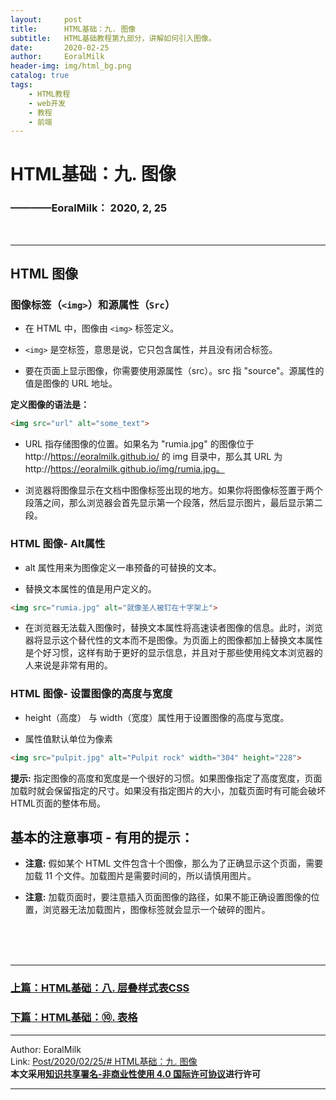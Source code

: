 ```yaml
---
layout:     post                    
title:      HTML基础：九. 图像     
subtitle:   HTML基础教程第九部分，讲解如何引入图像。
date:       2020-02-25           
author:     EoralMilk             
header-img: img/html_bg.png    
catalog: true                    
tags:        
    - HTML教程
    - web开发
    - 教程
    - 前端
---
```



# HTML基础：九. 图像
### ————EoralMilk： 2020, 2, 25
<br/>  

---

## HTML 图像
### 图像标签（`<img>`）和源属性（`Src`）

- 在 HTML 中，图像由 `<img>` 标签定义。

- `<img>` 是空标签，意思是说，它只包含属性，并且没有闭合标签。

- 要在页面上显示图像，你需要使用源属性（src）。src 指 "source"。源属性的值是图像的 URL 地址。

**定义图像的语法是：**

```html
<img src="url" alt="some_text">
```

- URL 指存储图像的位置。如果名为 "rumia.jpg" 的图像位于 http://https://eoralmilk.github.io/ 的 img 目录中，那么其 URL 为 http://https://eoralmilk.github.io/img/rumia.jpg。

- 浏览器将图像显示在文档中图像标签出现的地方。如果你将图像标签置于两个段落之间，那么浏览器会首先显示第一个段落，然后显示图片，最后显示第二段。

### HTML 图像- Alt属性

- alt 属性用来为图像定义一串预备的可替换的文本。

- 替换文本属性的值是用户定义的。

```html
<img src="rumia.jpg" alt="就像圣人被钉在十字架上">
```

- 在浏览器无法载入图像时，替换文本属性将高速读者图像的信息。此时，浏览器将显示这个替代性的文本而不是图像。为页面上的图像都加上替换文本属性是个好习惯，这样有助于更好的显示信息，并且对于那些使用纯文本浏览器的人来说是非常有用的。

### HTML 图像- 设置图像的高度与宽度

- height（高度） 与 width（宽度）属性用于设置图像的高度与宽度。

- 属性值默认单位为像素

```html
<img src="pulpit.jpg" alt="Pulpit rock" width="304" height="228">
```

**提示:** 指定图像的高度和宽度是一个很好的习惯。如果图像指定了高度宽度，页面加载时就会保留指定的尺寸。如果没有指定图片的大小，加载页面时有可能会破坏HTML页面的整体布局。

## 基本的注意事项 - 有用的提示：

- **注意:** 假如某个 HTML 文件包含十个图像，那么为了正确显示这个页面，需要加载 11 个文件。加载图片是需要时间的，所以请慎用图片。

- **注意:** 加载页面时，要注意插入页面图像的路径，如果不能正确设置图像的位置，浏览器无法加载图片，图像标签就会显示一个破碎的图片。

<br/>  
<br/>
<br/>

---  
### [上篇：HTML基础：八. 层叠样式表CSS](https://eoralmilk.github.io/2020/02/25/HTML%E5%9F%BA%E7%A1%80-%E5%85%AB/)
### [下篇：HTML基础：⑩. 表格]()


---  

Author: EoralMilk  
Link: [Post/2020/02/25/# HTML基础：九. 图像]()   
**本文采用[知识共享署名-非商业性使用 4.0 国际许可协议](https://creativecommons.org/licenses/by-nc-sa/4.0/)进行许可**  

--- 